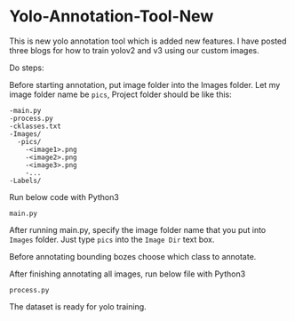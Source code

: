 # Yolo-Annotation-Tool-New

This is new yolo annotation tool which is added new features. I have posted three blogs for how to train yolov2 and v3 using our custom images.


Do steps:

Before starting annotation, put image folder into the Images folder. Let my image folder name be `pics`, Project folder should be like this:
```
-main.py
-process.py
-cklasses.txt
-Images/
  -pics/
    -<image1>.png
    -<image2>.png
    -<image3>.png
    -...
-Labels/
```

Run below code with Python3
```
main.py
```

After running main.py, specify the image folder name that you put into `Images` folder. Just type `pics` into the `Image Dir` text box.

Before annotating bounding bozes choose which class to annotate.

After finishing annotating all images, run below file with Python3

```
process.py
```

The dataset is ready for yolo training.
